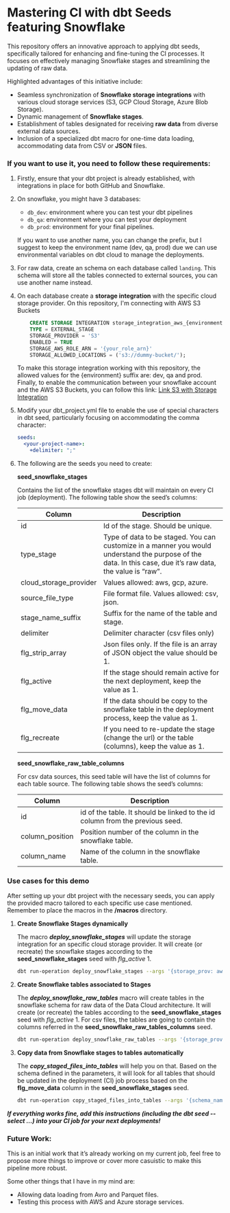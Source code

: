 # Mastering CI with dbt Seeds featuring Snowflake

This repository offers an innovative approach to applying dbt seeds, specifically tailored for enhancing and fine-tuning the CI processes. It focuses on effectively managing Snowflake stages and streamlining the updating of raw data.

Highlighted advantages of this initiative include:

- Seamless synchronization of **Snowflake storage integrations** with various cloud storage services (S3, GCP Cloud Storage, Azure Blob Storage).
- Dynamic management of **Snowflake stages**.
- Establishment of tables designated for receiving **raw data** from diverse external data sources.
- Inclusion of a specialized dbt macro for one-time data loading, accommodating data from CSV or **JSON** files.

### If you want to use it, you need to follow these requirements:

1. Firstly, ensure that your dbt project is already established, with integrations in place for both GitHub and Snowflake.
2. On snowflake, you might have 3 databases:
    - `db_dev`: environment where you can test your dbt pipelines
    - `db_qa`: environment where you can test your deployment
    - `db_prod`: environment for your final pipelines.
    
    If you want to use another name, you can change the prefix, but I suggest to keep the environment name (dev, qa, prod) due we can use environmental variables on dbt cloud to manage the deployments.
3. For raw data, create an schema on each database called `landing`. This schema will store all the tables connected to external sources, you can use another name instead.
4. On each database create a **storage integration** with the specific cloud storage provider. On this repository, I'm connecting with AWS S3 Buckets

    ```sql
        CREATE STORAGE INTEGRATION storage_integration_aws_{environment}
        TYPE = EXTERNAL_STAGE
        STORAGE_PROVIDER = 'S3'
        ENABLED = TRUE
        STORAGE_AWS_ROLE_ARN = '{your_role_arn}'
        STORAGE_ALLOWED_LOCATIONS = ('s3://dummy-bucket/');
    ```
    To make this storage integration working with this repository, the allowed values for the {environment} suffix are: dev, qa and prod. Finally, to enable the communication between your snowflake account and the AWS S3 Buckets, you can follow
    this link: [Link S3 with Storage Integration](https://docs.snowflake.com/en/user-guide/data-load-s3-config-storage-integration)

5. Modify your dbt_project.yml file to enable the use of special characters in dbt seed, particularly focusing on accommodating the comma character:
    
    ```yaml
    seeds:
      <your-project-name>:
        +delimiter: ";"
    ```
    
6. The following are the seeds you need to create:

    **seed_snowflake_stages**
    
    Contains the list of the snowflake stages dbt will maintain on every CI job (deployment). The following table show the seed’s columns:

    | Column                 | Description                                                                                                                                                 |
    |------------------------|-------------------------------------------------------------------------------------------------------------------------------------------------------------|
    | id                     | Id of the stage. Should be unique.                                                                                                                         |
    | type_stage             | Type of data to be staged. You can customize in a manner you would understand the purpose of the data. In this case, due it’s raw data, the value is “raw”. |
    | cloud_storage_provider | Values allowed: aws, gcp, azure.                                                                                                                            |
    | source_file_type       | File format file. Values allowed: csv, json.                                                                                                                |
    | stage_name_suffix      | Suffix for the name of the table and stage.                                                                                                                 |
    | delimiter              | Delimiter character (csv files only)                                                                                                                        |
    | flg_strip_array        | Json files only. If the file is an array of JSON object the value should be 1.                                                                              |
    | flg_active             | If the stage should remain active for the next deployment, keep the value as 1.                                                                             |
    | flg_move_data          | If the data should be copy to the snowflake table in the deployment process, keep the value as 1.                                                           |
    | flg_recreate           | If you need to re-update the stage (change the url) or the table (columns), keep the value as 1.                                                            |

    **seed_snowflake_raw_table_columns**

    For csv data sources, this seed table will have the list of columns for each table source. The following table shows the seed’s columns:

    | Column          | Description                                                                   |
    |-----------------|-------------------------------------------------------------------------------|
    | id              | id of the table. It should be linked to the id column from the previous seed. |
    | column_position | Position number of the column in the snowflake table.                         |
    | column_name     | Name of the column in the snowflake table.                                    |

### **Use cases for this demo**

After setting up your dbt project with the necessary seeds, you can apply the provided macro tailored to each specific use case mentioned. Remember to place the macros in the **/macros** directory.

1. **Create Snowflake Stages dynamically**
    
    The macro ***deploy_snowflake_stages*** will update the storage integration for an specific cloud storage provider. It will create (or recreate) the snowflake stages according to the **seed_snowflake_stages** seed with *flg_active* 1.
    
    ```bash
    dbt run-operation deploy_snowflake_stages --args '{storage_prov: aws, landing_schema_name: landing}'
    ```
    
2. **Create Snowflake tables associated to Stages**
    
    The ***deploy_snowflake_raw_tables*** macro will create tables in the snowflake schema for raw data of the Data Cloud architecture. It will create (or recreate) the tables according to the **seed_snowflake_stages** seed with *flg_active* 1. For csv files, the tables are going to contain the columns referred in the **seed_snowflake_raw_tables_columns** seed.
    
    ```bash
    dbt run-operation deploy_snowflake_raw_tables --args '{storage_prov: aws, landing_schema_name: landing}'
    ```
    
3. **Copy data from Snowflake stages to tables automatically**
    
    The ***copy_staged_files_into_tables*** will help you on that. Based on the schema defined in the parameters, it will look for all tables that should be updated in the deployment (CI) job process based on the **flg_move_data** column in the **seed_snowflake_stages** seed.
    
    ```bash
    dbt run-operation copy_staged_files_into_tables --args '{schema_name: landing}'
    ```
    

*****If everything works fine, add this instructions (including the dbt seed --select …) into your CI job for your next deployments!*****

### Future Work:

This is an initial work that it’s already working on my current job, feel free to propose more things to improve or cover more casuistic to make this pipeline more robust. 

Some other things that I have in my mind are:

- Allowing data loading from Avro and Parquet files.
- Testing this process with AWS and Azure storage services.